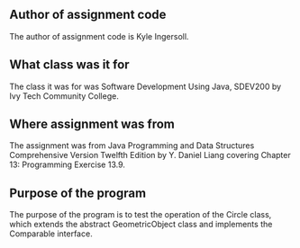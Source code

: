 ## Author of assignment code
The author of assignment code is Kyle Ingersoll.

## What class was it for 
The class it was for was Software Development Using Java, SDEV200 by Ivy Tech Community College.

## Where assignment was from
The assignment was from Java Programming and Data Structures Comprehensive Version Twelfth Edition by Y. Daniel Liang covering Chapter 13: Programming Exercise 13.9.

## Purpose of the program
The purpose of the program is to test the operation of the Circle class, which extends the abstract GeometricObject class and implements the Comparable interface. 